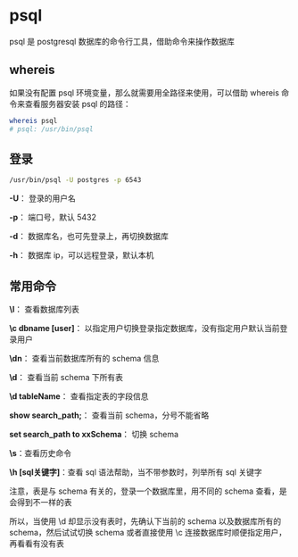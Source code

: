 # psql

psql 是 postgresql 数据库的命令行工具，借助命令来操作数据库

## whereis

如果没有配置 psql 环境变量，那么就需要用全路径来使用，可以借助 whereis 命令来查看服务器安装 psql 的路径：

```bash
whereis psql
# psql: /usr/bin/psql
```

## 登录

```bash
/usr/bin/psql -U postgres -p 6543
```

**-U**： 登录的用户名

**-p**： 端口号，默认 5432

**-d**： 数据库名，也可先登录上，再切换数据库

**-h**： 数据库 ip，可以远程登录，默认本机

## 常用命令

**\\l**： 查看数据库列表

**\\c dbname [user]**： 以指定用户切换登录指定数据库，没有指定用户默认当前登录用户

**\\dn**： 查看当前数据库所有的 schema 信息

**\\d**： 查看当前 schema 下所有表

**\\d tableName**： 查看指定表的字段信息

**show search_path;**： 查看当前 schema，分号不能省略

**set search_path to xxSchema**： 切换 schema

**\\s**：查看历史命令

**\\h [sql关键字]**：查看 sql 语法帮助，当不带参数时，列举所有 sql 关键字

注意，表是与 schema 有关的，登录一个数据库里，用不同的 schema 查看，是会得到不一样的表

所以，当使用 \\d 却显示没有表时，先确认下当前的 schema 以及数据库所有的 schema，然后试试切换 schema 或者直接使用 \\c 连接数据库时顺便指定用户，再看看有没有表